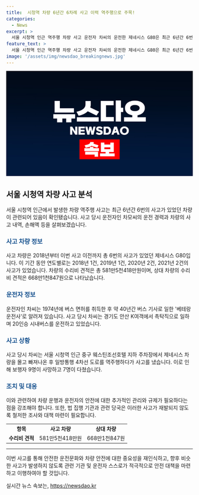 ```yaml
---
title:  시청역 차량 6년간 6차례 사고 이력 역주행으로 주목!
categories:
  - News
excerpt: >
  서울 시청역 인근 역주행 차량 사고 운전자 차씨의 운전한 제네시스 G80은 최근 6년간 6번의 사고를 냈다. 차량 등록 후 2018년부터 사고를 낸 이전까지 연도별로 총 6건의 사고가 확인됐다. 수리비는 총 581만5천418만원으로, 차량 소유주는 사고 당시 운전자의 부인으로, 1974년부터 버스 운전사로 알려진 베테랑 운전사다. 사고 전날까지도 버스를 운전 중이었던 차씨는 역주행 도로에서 9명의 사망자와 7명의 부상자를 낸 사고를 일으켰다. (사진=)
feature_text: >
  서울 시청역 인근 역주행 차량 사고 운전자 차씨의 운전한 제네시스 G80은 최근 6년간 6번의 사고를 냈다. 차량 등록 후 2018년부터 사고를 낸 이전까지 연도별로 총 6건의 사고가 확인됐다. 수리비는 총 581만5천418만원으로, 차량 소유주는 사고 당시 운전자의 부인으로, 1974년부터 버스 운전사로 알려진 베테랑 운전사다. 사고 전날까지도 버스를 운전 중이었던 차씨는 역주행 도로에서 9명의 사망자와 7명의 부상자를 낸 사고를 일으켰다. (사진=)
image: '/assets/img/newsdao_breakingnews.jpg'
---
```


<p><img src="/assets/img/newsdao_breakingnews.jpg" alt="bookingtag 속보" /></p>

<h2 data-ke-size="size26">서울 시청역 차량 사고 분석</h2>

<p data-ke-size="size16">서울 시청역 인근에서 발생한 차량 역주행 사고는 최근 6년간 6번의 사고가 있었던 차량이 관련되어 있음이 확인됐습니다. 사고 당시 운전자인 차모씨의 운전 경력과 차량의 사고 내역, 손해액 등을 살펴보겠습니다.</p>

<h3><b><span style="color: #1a5490;">사고 차량 정보</span></b></h3>

<p data-ke-size="size16">사고 차량은 2018년부터 이번 사고 이전까지 총 6번의 사고가 있었던 제네시스 G80입니다. 이 기간 동안 연도별로는 2018년 1건, 2019년 1건, 2020년 2건, 2021년 2건의 사고가 있었습니다. 차량의 수리비 견적은 총 581만5천418만원이며, 상대 차량의 수리비 견적은 668만1천847원으로 나타났습니다.</p>

<h3><b><span style="color: #1a5490;">운전자 정보</span></b></h3>

<p data-ke-size="size16">운전자인 차씨는 1974년에 버스 면허를 취득한 후 약 40년간 버스 기사로 일한 '베테랑 운전사'로 알려져 있습니다. 사고 당시 차씨는 경기도 안산 K여객에서 촉탁직으로 일하며 20인승 시내버스를 운전하고 있었습니다.</p>

<h3><b><span style="color: #1a5490;">사고 상황</span></b></h3>

<p data-ke-size="size16">사고 당시 차씨는 서울 시청역 인근 중구 웨스틴조선호텔 지하 주차장에서 제네시스 차량을 몰고 빠져나온 후 일방통행 4차선 도로를 역주행하다가 사고를 냈습니다. 이로 인해 보행자 9명이 사망하고 7명이 다쳤습니다.</p>

<h3><b><span style="color: #1a5490;">조치 및 대응</span></b></h3>

<p data-ke-size="size16">이와 관련하여 차량 운행과 운전자의 안전에 대한 추가적인 관리와 규제가 필요하다는 점을 강조해야 합니다. 또한, 법 집행 기관과 관련 당국은 이러한 사고가 재발되지 않도록 철저한 조사와 대책 마련이 필요합니다.</p>

<table>
  <tr>
    <td style="text-align: center; height: 17px;"><b>항목</b></td>
    <td style="text-align: center; height: 17px;"><b>사고 차량</b></td>
    <td style="text-align: center; height: 17px;"><b>상대 차량</b></td>
  </tr>
  <tr>
    <td style="text-align: center; height: 17px;"><b>수리비 견적</b></td>
    <td style="text-align: center; height: 17px;">581만5천418만원</td>
    <td style="text-align: center; height: 17px;">668만1천847원</td>
  </tr>
</table>

<hr>

<p data-ke-size="size16">이번 사고를 통해 안전한 운전문화와 차량 안전에 대한 중요성을 재인식하고, 향후 비슷한 사고가 발생하지 않도록 관련 기관 및 운전자 스스로가 적극적으로 안전 대책을 마련하고 이행하여야 할 것입니다.</p>
실시간 뉴스 속보는, <a href="https://newsdao.kr" rel="dofollow">https://newsdao.kr</a>


